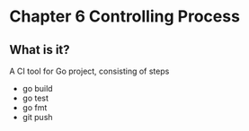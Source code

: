 # Chapter 6 Controlling Process
## What is it?
A CI tool for Go project, consisting of steps
  - go build
  - go test
  - go fmt
  - git push
  
